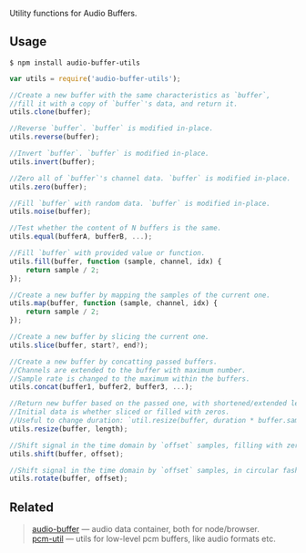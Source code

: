 Utility functions for Audio Buffers.


## Usage

`$ npm install audio-buffer-utils`


```js
var utils = require('audio-buffer-utils');

//Create a new buffer with the same characteristics as `buffer`,
//fill it with a copy of `buffer`'s data, and return it.
utils.clone(buffer);

//Reverse `buffer`. `buffer` is modified in-place.
utils.reverse(buffer);

//Invert `buffer`. `buffer` is modified in-place.
utils.invert(buffer);

//Zero all of `buffer`'s channel data. `buffer` is modified in-place.
utils.zero(buffer);

//Fill `buffer` with random data. `buffer` is modified in-place.
utils.noise(buffer);

//Test whether the content of N buffers is the same.
utils.equal(bufferA, bufferB, ...);

//Fill `buffer` with provided value or function.
utils.fill(buffer, function (sample, channel, idx) {
	return sample / 2;
});

//Create a new buffer by mapping the samples of the current one.
utils.map(buffer, function (sample, channel, idx) {
	return sample / 2;
});

//Create a new buffer by slicing the current one.
utils.slice(buffer, start?, end?);

//Create a new buffer by concatting passed buffers.
//Channels are extended to the buffer with maximum number.
//Sample rate is changed to the maximum within the buffers.
utils.concat(buffer1, buffer2, buffer3, ...);

//Return new buffer based on the passed one, with shortened/extended length.
//Initial data is whether sliced or filled with zeros.
//Useful to change duration: `util.resize(buffer, duration * buffer.sampleRate);`
utils.resize(buffer, length);

//Shift signal in the time domain by `offset` samples, filling with zeros. `buffer` is modified in-place.
utils.shift(buffer, offset);

//Shift signal in the time domain by `offset` samples, in circular fashion. `buffer` is modified in-place.
utils.rotate(buffer, offset);
```


## Related

> [audio-buffer](https://github.com/audio-lab/buffer) — audio data container, both for node/browser.<br/>
> [pcm-util](https://github.com/audio-lab/pcm-util) — utils for low-level pcm buffers, like audio formats etc.<br/>
